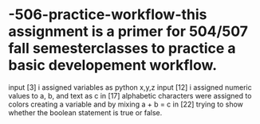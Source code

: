 # -506-practice-workflow-this assignment is a primer for 504/507 fall semesterclasses to practice a basic developement workflow. 
input [3] i assigned variables as python x,y,z
input [12] i assigned numeric values to a, b, and text as c
in [17] alphabetic characters were assigned to colors creating a variable and by mixing a + b = c 
in [22] trying to show whether the boolean statement is true or false. 
